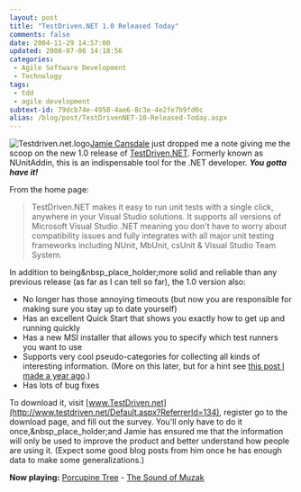 ```yaml
---
layout: post
title: "TestDriven.NET 1.0 Released Today"
comments: false
date: 2004-11-29 14:57:00
updated: 2008-07-06 14:18:56
categories:
 - Agile Software Development
 - Technology
tags:
 - tdd
 - agile development
subtext-id: 79dcb74e-4958-4ae6-8c3e-4e2fe7b9fd0c
alias: /blog/post/TestDrivenNET-10-Released-Today.aspx
---
```



![Testdriven.net.logo](/Files/testdriven.net.logo.gif)[Jamie Cansdale](http://weblogs.asp.net/nunitaddin) just dropped me a note giving me the scoop on the new 1.0 release of [TestDriven.NET](http://www.testdriven.net/Default.aspx?ReferrerId=134). Formerly known as NUnitAddin, this is an indispensable tool for the .NET developer. **_You gotta have it!_**

From the home page: 

> TestDriven.NET makes it easy to run unit tests with a single click, anywhere in your Visual Studio solutions. It supports all versions of Microsoft Visual Studio .NET meaning you don't have to worry about compatibility issues and fully integrates with all major unit testing frameworks including NUnit, MbUnit, csUnit & Visual Studio Team System. 

In addition to being&nbsp_place_holder;more solid and reliable than any previous release (as far as I can tell so far), the 1.0 version also: 

  * No longer has those annoying timeouts (but now you are responsible for making sure you stay up to date yourself)
  * Has an excellent Quick Start that shows you exactly how to get up and running quickly
  * Has a new MSI installer that allows you to specify which test runners you want to use
  * Supports very cool pseudo-categories for collecting all kinds of interesting information. (More on this later, but for a hint see [this post I made a year ago](/archive/2003/10/30/901.aspx).)
  * Has lots of bug fixes

To download it, visit [www.TestDriven.net](http://www.testdriven.net/Default.aspx?ReferrerId=134), register go to the download page, and fill out the survey. You'll only have to do it once,&nbsp_place_holder;and Jamie has ensured me that the information will only be used to improve the product and better understand how people are using it. (Expect some good blog posts from him once he has enough data to make some generalizations.) 

**Now playing:** [Porcupine Tree](http://phobos.apple.com/WebObjects/MZSearch.woa/wa/advancedSearchResults?artistTerm=Porcupine%20Tree) - [The Sound of Muzak](http://phobos.apple.com/WebObjects/MZSearch.woa/wa/advancedSearchResults?songTerm=The%20Sound%20of%20Muzak&artistTerm=Porcupine%20Tree)

